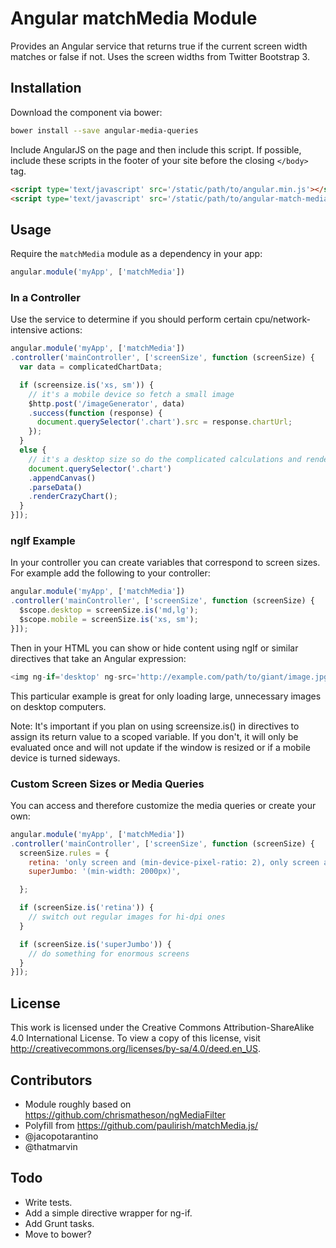 # Angular matchMedia Module

Provides an Angular service that returns true if the current screen width matches or false if not. Uses the screen widths from Twitter Bootstrap 3.

## Installation

Download the component via bower:
```bash
bower install --save angular-media-queries
```

Include AngularJS on the page and then include this script. If possible, include these scripts in the footer of your site before the closing `</body>` tag.
```html
<script type='text/javascript' src='/static/path/to/angular.min.js'></script>
<script type='text/javascript' src='/static/path/to/angular-match-media/match-media.js'></script>
```

## Usage

Require the `matchMedia` module as a dependency in your app:
```javascript
angular.module('myApp', ['matchMedia'])
```

### In a Controller

Use the service to determine if you should perform certain cpu/network-intensive actions:
```javascript
angular.module('myApp', ['matchMedia'])
.controller('mainController', ['screenSize', function (screenSize) {
  var data = complicatedChartData;

  if (screensize.is('xs, sm')) {
    // it's a mobile device so fetch a small image
    $http.post('/imageGenerator', data)
    .success(function (response) {
      document.querySelector('.chart').src = response.chartUrl;
    });
  }
  else {
    // it's a desktop size so do the complicated calculations and render that
    document.querySelector('.chart')
    .appendCanvas()
    .parseData()
    .renderCrazyChart();
  }
}]);
```

### ngIf Example

In your controller you can create variables that correspond to screen sizes. For example add the following to your controller:
```javascript
angular.module('myApp', ['matchMedia'])
.controller('mainController', ['screenSize', function (screenSize) {
  $scope.desktop = screenSize.is('md,lg');
  $scope.mobile = screenSize.is('xs, sm');
}]);
```

Then in your HTML you can show or hide content using ngIf or similar directives that take an Angular expression:
```javascript
<img ng-if='desktop' ng-src='http://example.com/path/to/giant/image.jpg'>
```
This particular example is great for only loading large, unnecessary images on desktop computers.

Note: It's important if you plan on using screensize.is() in directives to assign its return value to a scoped variable. If you don't, it will only be evaluated once and will not update if the window is resized or if a mobile device is turned sideways.

### Custom Screen Sizes or Media Queries

You can access and therefore customize the media queries or create your own:
```javascript
angular.module('myApp', ['matchMedia'])
.controller('mainController', ['screenSize', function (screenSize) {
  screenSize.rules = {
    retina: 'only screen and (min-device-pixel-ratio: 2), only screen and (min-resolution: 192dpi), only screen and (min-resolution: 2dppx)',
    superJumbo: '(min-width: 2000px)',

  };

  if (screenSize.is('retina')) {
    // switch out regular images for hi-dpi ones
  }

  if (screenSize.is('superJumbo')) {
    // do something for enormous screens
  }
}]);
```

## License

This work is licensed under the Creative Commons Attribution-ShareAlike 4.0 International License. To view a copy of this license, visit http://creativecommons.org/licenses/by-sa/4.0/deed.en_US.

## Contributors

* Module roughly based on https://github.com/chrismatheson/ngMediaFilter
* Polyfill from https://github.com/paulirish/matchMedia.js/
* @jacopotarantino
* @thatmarvin

## Todo

* Write tests.
* Add a simple directive wrapper for ng-if.
* Add Grunt tasks.
* Move to bower?
